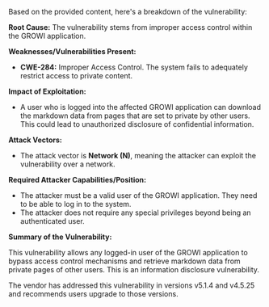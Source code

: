 Based on the provided content, here's a breakdown of the vulnerability:

**Root Cause:** The vulnerability stems from improper access control within the GROWI application.

**Weaknesses/Vulnerabilities Present:**
*   **CWE-284:** Improper Access Control. The system fails to adequately restrict access to private content.

**Impact of Exploitation:**
*   A user who is logged into the affected GROWI application can download the markdown data from pages that are set to private by other users. This could lead to unauthorized disclosure of confidential information.

**Attack Vectors:**
*   The attack vector is **Network (N)**, meaning the attacker can exploit the vulnerability over a network.

**Required Attacker Capabilities/Position:**
*   The attacker must be a valid user of the GROWI application. They need to be able to log in to the system.
*   The attacker does not require any special privileges beyond being an authenticated user.

**Summary of the Vulnerability:**

This vulnerability allows any logged-in user of the GROWI application to bypass access control mechanisms and retrieve markdown data from private pages of other users. This is an information disclosure vulnerability.

The vendor has addressed this vulnerability in versions v5.1.4 and v4.5.25 and recommends users upgrade to those versions.